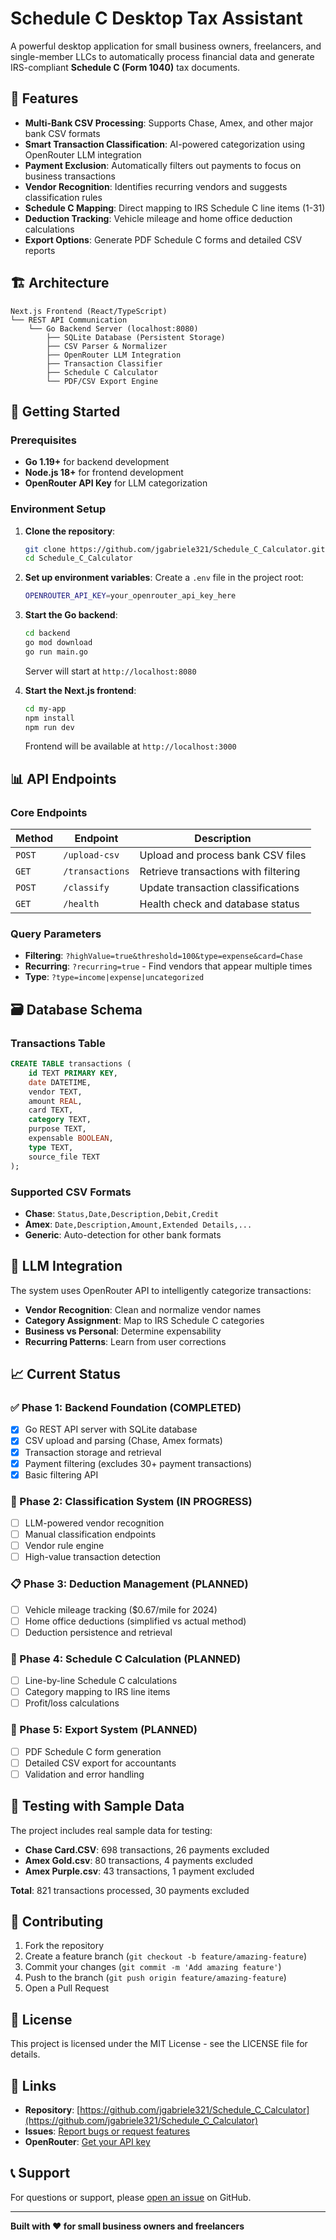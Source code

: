 # Schedule C Desktop Tax Assistant

A powerful desktop application for small business owners, freelancers, and single-member LLCs to automatically process financial data and generate IRS-compliant **Schedule C (Form 1040)** tax documents.

## 🌟 Features

- **Multi-Bank CSV Processing**: Supports Chase, Amex, and other major bank CSV formats
- **Smart Transaction Classification**: AI-powered categorization using OpenRouter LLM integration
- **Payment Exclusion**: Automatically filters out payments to focus on business transactions
- **Vendor Recognition**: Identifies recurring vendors and suggests classification rules
- **Schedule C Mapping**: Direct mapping to IRS Schedule C line items (1-31)
- **Deduction Tracking**: Vehicle mileage and home office deduction calculations
- **Export Options**: Generate PDF Schedule C forms and detailed CSV reports

## 🏗️ Architecture

```
Next.js Frontend (React/TypeScript)
└── REST API Communication
    └── Go Backend Server (localhost:8080)
        ├── SQLite Database (Persistent Storage)
        ├── CSV Parser & Normalizer
        ├── OpenRouter LLM Integration
        ├── Transaction Classifier
        ├── Schedule C Calculator
        └── PDF/CSV Export Engine
```

## 🚀 Getting Started

### Prerequisites

- **Go 1.19+** for backend development
- **Node.js 18+** for frontend development
- **OpenRouter API Key** for LLM categorization

### Environment Setup

1. **Clone the repository**:
   ```bash
   git clone https://github.com/jgabriele321/Schedule_C_Calculator.git
   cd Schedule_C_Calculator
   ```

2. **Set up environment variables**:
   Create a `.env` file in the project root:
   ```bash
   OPENROUTER_API_KEY=your_openrouter_api_key_here
   ```

3. **Start the Go backend**:
   ```bash
   cd backend
   go mod download
   go run main.go
   ```
   Server will start at `http://localhost:8080`

4. **Start the Next.js frontend**:
   ```bash
   cd my-app
   npm install
   npm run dev
   ```
   Frontend will be available at `http://localhost:3000`

## 📊 API Endpoints

### Core Endpoints

| Method | Endpoint | Description |
|--------|----------|-------------|
| `POST` | `/upload-csv` | Upload and process bank CSV files |
| `GET` | `/transactions` | Retrieve transactions with filtering |
| `POST` | `/classify` | Update transaction classifications |
| `GET` | `/health` | Health check and database status |

### Query Parameters

- **Filtering**: `?highValue=true&threshold=100&type=expense&card=Chase`
- **Recurring**: `?recurring=true` - Find vendors that appear multiple times
- **Type**: `?type=income|expense|uncategorized`

## 🗃️ Database Schema

### Transactions Table
```sql
CREATE TABLE transactions (
    id TEXT PRIMARY KEY,
    date DATETIME,
    vendor TEXT,
    amount REAL,
    card TEXT,
    category TEXT,
    purpose TEXT,
    expensable BOOLEAN,
    type TEXT,
    source_file TEXT
);
```

### Supported CSV Formats

- **Chase**: `Status,Date,Description,Debit,Credit`
- **Amex**: `Date,Description,Amount,Extended Details,...`
- **Generic**: Auto-detection for other bank formats

## 🧠 LLM Integration

The system uses OpenRouter API to intelligently categorize transactions:

- **Vendor Recognition**: Clean and normalize vendor names
- **Category Assignment**: Map to IRS Schedule C categories
- **Business vs Personal**: Determine expensability
- **Recurring Patterns**: Learn from user corrections

## 📈 Current Status

### ✅ Phase 1: Backend Foundation (COMPLETED)
- [x] Go REST API server with SQLite database
- [x] CSV upload and parsing (Chase, Amex formats)
- [x] Transaction storage and retrieval
- [x] Payment filtering (excludes 30+ payment transactions)
- [x] Basic filtering API

### 🔄 Phase 2: Classification System (IN PROGRESS)
- [ ] LLM-powered vendor recognition
- [ ] Manual classification endpoints
- [ ] Vendor rule engine
- [ ] High-value transaction detection

### 📋 Phase 3: Deduction Management (PLANNED)
- [ ] Vehicle mileage tracking ($0.67/mile for 2024)
- [ ] Home office deductions (simplified vs actual method)
- [ ] Deduction persistence and retrieval

### 🧮 Phase 4: Schedule C Calculation (PLANNED)
- [ ] Line-by-line Schedule C calculations
- [ ] Category mapping to IRS line items
- [ ] Profit/loss calculations

### 📄 Phase 5: Export System (PLANNED)
- [ ] PDF Schedule C form generation
- [ ] Detailed CSV export for accountants
- [ ] Validation and error handling

## 🧪 Testing with Sample Data

The project includes real sample data for testing:

- **Chase Card.CSV**: 698 transactions, 26 payments excluded
- **Amex Gold.csv**: 80 transactions, 4 payments excluded  
- **Amex Purple.csv**: 43 transactions, 1 payment excluded

**Total**: 821 transactions processed, 30 payments excluded

## 🤝 Contributing

1. Fork the repository
2. Create a feature branch (`git checkout -b feature/amazing-feature`)
3. Commit your changes (`git commit -m 'Add amazing feature'`)
4. Push to the branch (`git push origin feature/amazing-feature`)
5. Open a Pull Request

## 📝 License

This project is licensed under the MIT License - see the LICENSE file for details.

## 🔗 Links

- **Repository**: [https://github.com/jgabriele321/Schedule_C_Calculator](https://github.com/jgabriele321/Schedule_C_Calculator)
- **Issues**: [Report bugs or request features](https://github.com/jgabriele321/Schedule_C_Calculator/issues)
- **OpenRouter**: [Get your API key](https://openrouter.ai/)

## 📞 Support

For questions or support, please [open an issue](https://github.com/jgabriele321/Schedule_C_Calculator/issues) on GitHub.

---

**Built with ❤️ for small business owners and freelancers** 